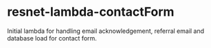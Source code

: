 # resnet-lambda-contactForm
Initial lambda for handling email acknowledgement, referral email and database load for contact form.
